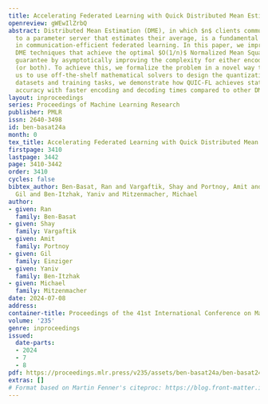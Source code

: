 ```yaml
---
title: Accelerating Federated Learning with Quick Distributed Mean Estimation
openreview: gWEwIlZrbQ
abstract: Distributed Mean Estimation (DME), in which $n$ clients communicate vectors
  to a parameter server that estimates their average, is a fundamental building block
  in communication-efficient federated learning. In this paper, we improve on previous
  DME techniques that achieve the optimal $O(1/n)$ Normalized Mean Squared Error (NMSE)
  guarantee by asymptotically improving the complexity for either encoding or decoding
  (or both). To achieve this, we formalize the problem in a novel way that allows
  us to use off-the-shelf mathematical solvers to design the quantization. Using various
  datasets and training tasks, we demonstrate how QUIC-FL achieves state of the art
  accuracy with faster encoding and decoding times compared to other DME methods.
layout: inproceedings
series: Proceedings of Machine Learning Research
publisher: PMLR
issn: 2640-3498
id: ben-basat24a
month: 0
tex_title: Accelerating Federated Learning with Quick Distributed Mean Estimation
firstpage: 3410
lastpage: 3442
page: 3410-3442
order: 3410
cycles: false
bibtex_author: Ben-Basat, Ran and Vargaftik, Shay and Portnoy, Amit and Einziger,
  Gil and Ben-Itzhak, Yaniv and Mitzenmacher, Michael
author:
- given: Ran
  family: Ben-Basat
- given: Shay
  family: Vargaftik
- given: Amit
  family: Portnoy
- given: Gil
  family: Einziger
- given: Yaniv
  family: Ben-Itzhak
- given: Michael
  family: Mitzenmacher
date: 2024-07-08
address:
container-title: Proceedings of the 41st International Conference on Machine Learning
volume: '235'
genre: inproceedings
issued:
  date-parts:
  - 2024
  - 7
  - 8
pdf: https://proceedings.mlr.press/v235/assets/ben-basat24a/ben-basat24a.pdf
extras: []
# Format based on Martin Fenner's citeproc: https://blog.front-matter.io/posts/citeproc-yaml-for-bibliographies/
---
```


